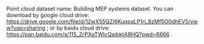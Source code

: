 Point cloud dataset name: Building MEP systems dataset. 
You can download by google cloud drive: https://drive.google.com/file/d/12wX55QZj6KuqpaLP1rj_8zMf5O0dhEV5/view?usp=sharing ; or by baidu cloud drive: https://pan.baidu.com/s/115_ZrPXgTWIcQaibktA8HQ?pwd=6666 .
